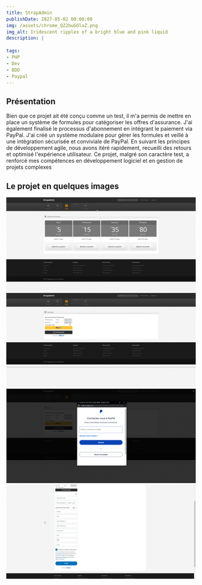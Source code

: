 ```yaml
---
title: StrapAdmin
publishDate: 2027-05-02 00:00:00
img: /assets/chrome_QZ2buGOlaZ.png
img_alt: Iridescent ripples of a bright blue and pink liquid
description: |

tags:
- PHP
- Dev
- BDD
- Paypal
---
```



## Présentation

Bien que ce projet ait été conçu comme un test, il m'a permis de mettre en place un système de formules pour catégoriser les offres d'assurance. 
J'ai également finalisé le processus d'abonnement en intégrant le paiement via PayPal. 
J'ai créé un système modulaire pour gérer les formules et veillé à une intégration sécurisée et conviviale de PayPal. 
En suivant les principes de développement agile, nous avons itéré rapidement, recueilli des retours et optimisé l'expérience utilisateur. 
Ce projet, malgré son caractère test, a renforcé mes compétences en développement logiciel et en gestion de projets complexes

## Le projet en quelques images
![alt text](/public/assets/chrome_IQgAaC9rgW.png)
![alt text](/public/assets/chrome_ou7YLEW8Eh.png)
![alt text](/public/assets/chrome_ZVb4aZDi7o.png)
![alt text](/public/assets/chrome_k16JxJT8wH.png)